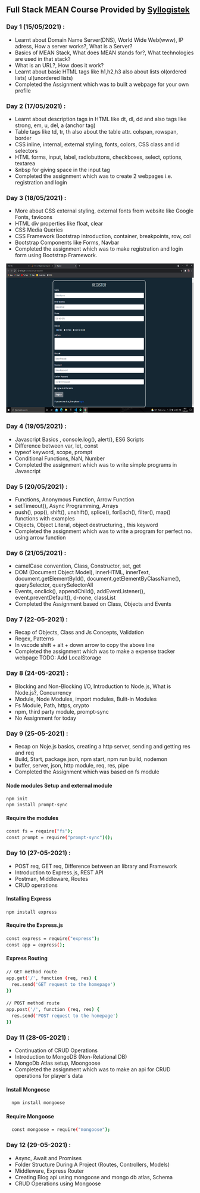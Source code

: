 ## Full Stack MEAN Course Provided by [Syllogistek](https://www.syllogistek.com/ "Syllogistek")

### Day 1 (15/05/2021) :

- Learnt about Domain Name Server(DNS), World Wide Web(www), IP adress, How a server works?, What is a Server?
- Basics of MEAN Stack, What does MEAN stands for?, What technologies are used in that stack?
- What is an URL?, How does it work?
- Learnt about basic HTML tags like h1,h2,h3 also about lists ol(ordered lists) ul(unordered lists)
- Completed the Assignment which was to built a webpage for your own profile

### Day 2 (17/05/2021) :

- Learnt about description tags in HTML like dt, dl, dd and also tags like strong, em, u, del, a (anchor tag)
- Table tags like td, tr, th also about the table attr. colspan, rowspan, border
- CSS inline, internal, external styling, fonts, colors, CSS class and id selectors
- HTML forms, input, label, radiobuttons, checkboxes, select, options, textarea
- &nbsp for giving space in the input tag
- Completed the assignment which was to create 2 webpages i.e. registration and login

### Day 3 (18/05/2021) :

- More about CSS external styling, external fonts from website like Google Fonts, favicons
- HTML div properties like float, clear
- CSS Media Queries
- CSS Framework Bootstrap introduction, container, breakpoints, row, col
- Bootstrap Components like Forms, Navbar
- Completed the assignment which was to make registration and login form using Bootstrap Framework.

<img src="Images/Register.png" width="800" height="400">

### Day 4 (19/05/2021) :

- Javascript Basics , console.log(), alert(), ES6 Scripts
- Difference between var, let, const
- typeof keyword, scope, prompt
- Conditional Functions, NaN, Number
- Completed the assignment which was to write simple programs in Javascript

### Day 5 (20/05/2021) :

- Functions, Anonymous Function, Arrow Function
- setTimeout(), Async Programming, Arrays
- push(), pop(), shift(), unshift(), splice(), forEach(), filter(), map() functions with examples
- Objects, Object Literal, object destructuring,, this keyword
- Completed the assignment which was to write a program for perfect no. using arrow function

### Day 6 (21/05/2021) :

- camelCase convention, Class, Constructor, set, get
- DOM (Document Object Model), innerHTML, innerText, document.getElementById(), document.getElementByClassName(), querySelector, querySelectorAll
- Events, onclick(), appendChild(), addEventListener(), event.preventDefault(), d-none, classList
- Completed the Assignment based on Class, Objects and Events

### Day 7 (22-05-2021) :

- Recap of Objects, Class and Js Concepts, Validation
- Regex, Patterns
- In vscode shift + alt + down arrow to copy the above line
- Completed the assignment which was to make a expense tracker webpage TODO: Add LocalStorage

### Day 8 (24-05-2021) :

- Blocking and Non-Blocking I/O, Introduction to Node.js, What is Node.js?, Concurrency
- Module, Node Modules, import modules, Bulit-in Modules
- Fs Module, Path, https, crypto
- npm, third party module, prompt-sync
- No Assignment for today

### Day 9 (25-05-2021) :

- Recap on Noje.js basics, creating a http server, sending and getting res and req
- Build, Start, package.json, npm start, npm run build, nodemon
- buffer, server, json, http module, req, res, pipe
- Completed the Assignment which was based on fs module

#### Node modules Setup and external module

```shell
npm init
npm install prompt-sync
```

#### Require the modules

```sh
const fs = require("fs");
const prompt = require("prompt-sync")();
```

### Day 10 (27-05-2021) :

- POST req, GET req, Difference between an library and Framework
- Introduction to Express.js, REST API
- Postman, Middleware, Routes
- CRUD operations

#### Installing Express

```shell
npm install express
```

#### Require the Express.js

```sh
const express = require("express");
const app = express();
```

#### Express Routing

```sh
// GET method route
app.get('/', function (req, res) {
  res.send('GET request to the homepage')
})

// POST method route
app.post('/', function (req, res) {
  res.send('POST request to the homepage')
})
```

### Day 11 (28-05-2021) :

- Continuation of CRUD Operations
- Introduction to MongoDB (Non-Relational DB)
- MongoDb Atlas setup, Moongoose
- Completed the assignment which was to make an api for CRUD operations for player's data

#### Install Mongoose

```sh
  npm install mongoose
```

#### Require Mongoose

```sh
  const mongoose = require("mongoose");
```

### Day 12 (29-05-2021) :

- Async, Await and Promises
- Folder Structure During A Project (Routes, Controllers, Models)
- Middleware, Express Router
- Creating Blog api using mongoose and mongo db atlas, Schema
- CRUD Operations using Mongoose
